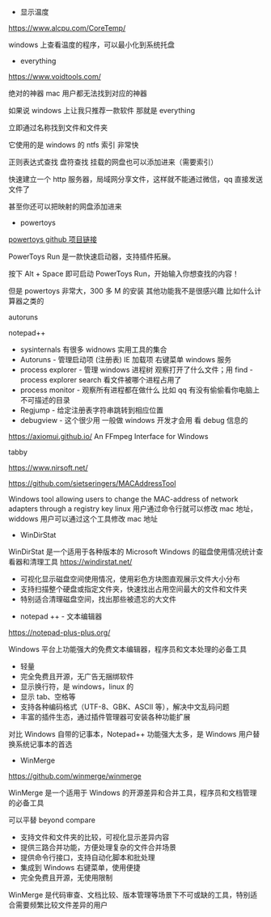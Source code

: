 + 显示温度

https://www.alcpu.com/CoreTemp/

windows 上查看温度的程序，可以最小化到系统托盘

+ everything

https://www.voidtools.com/

绝对的神器 mac 用户都无法找到对应的神器

如果说 windows 上让我只推荐一款软件 那就是 everything

立即通过名称找到文件和文件夹

它使用的是 windows 的 ntfs 索引 非常快

正则表达式查找
盘符查找
挂载的网盘也可以添加进来（需要索引）

快速建立一个 http 服务器，局域网分享文件，这样就不能通过微信，qq 直接发送文件了

甚至你还可以把映射的网盘添加进来

+ powertoys

[powertoys github 项目链接](https://github.com/microsoft/PowerToys)

PowerToys Run 是一款快速启动器，支持插件拓展。

按下 Alt + Space 即可启动 PowerToys Run，开始输入你想查找的内容！

但是 powertoys 非常大，300 多 M 的安装 其他功能我不是很感兴趣 比如什么计算器之类的

autoruns

notepad++

- sysinternals 有很多 widnows 实用工具的集合
- Autoruns - 管理启动项 (注册表) IE 加载项 右键菜单 windows 服务
- process explorer - 管理 windows 进程树 观察打开了什么文件；用 find - process explorer search 看文件被哪个进程占用了
- process monitor - 观察所有进程都在做什么 比如 qq 有没有偷偷看你电脑上不可描述的目录
- Regjump - 给定注册表字符串跳转到相应位置
- debugview - 这个很少用 一般做 windows 开发才会用 看 debug 信息的

https://axiomui.github.io/ An FFmpeg Interface for Windows

tabby

https://www.nirsoft.net/

https://github.com/sietseringers/MACAddressTool

Windows tool allowing users to change the MAC-address of network adapters through a registry key
linux 用户通过命令行就可以修改 mac 地址，widdows 用户可以通过这个工具修改 mac 地址

+ WinDirStat

WinDirStat 是一个适用于各种版本的 Microsoft Windows 的磁盘使用情况统计查看器和清理工具 https://windirstat.net/

- 可视化显示磁盘空间使用情况，使用彩色方块图直观展示文件大小分布
- 支持扫描整个硬盘或指定文件夹，快速找出占用空间最大的文件和文件夹
- 特别适合清理磁盘空间，找出那些被遗忘的大文件

+ notepad ++ - 文本编辑器 

https://notepad-plus-plus.org/

Windows 平台上功能强大的免费文本编辑器，程序员和文本处理的必备工具

- 轻量
- 完全免费且开源，无广告无捆绑软件
- 显示换行符，是 windows，linux 的
- 显示 tab、空格等
- 支持各种编码格式（UTF-8、GBK、ASCII 等），解决中文乱码问题
- 丰富的插件生态，通过插件管理器可安装各种功能扩展

对比 Windows 自带的记事本，Notepad++ 功能强大太多，是 Windows 用户替换系统记事本的首选

+ WinMerge

https://github.com/winmerge/winmerge

WinMerge 是一个适用于 Windows 的开源差异和合并工具，程序员和文档管理的必备工具

可以平替 beyond compare

- 支持文件和文件夹的比较，可视化显示差异内容
- 提供三路合并功能，方便处理复杂的文件合并场景
- 提供命令行接口，支持自动化脚本和批处理
- 集成到 Windows 右键菜单，使用便捷
- 完全免费且开源，无使用限制

WinMerge 是代码审查、文档比较、版本管理等场景下不可或缺的工具，特别适合需要频繁比较文件差异的用户